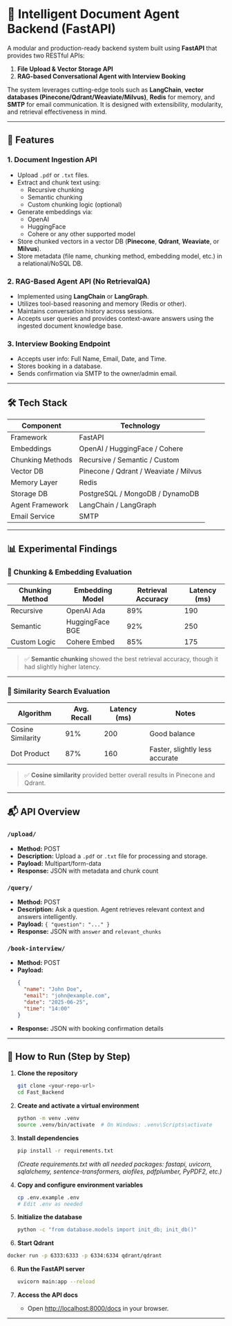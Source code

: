 # 🧠 Intelligent Document Agent Backend (FastAPI)

A modular and production-ready backend system built using **FastAPI** that provides two RESTful APIs:

1. **File Upload & Vector Storage API**
2. **RAG-based Conversational Agent with Interview Booking**

The system leverages cutting-edge tools such as **LangChain**, **vector databases (Pinecone/Qdrant/Weaviate/Milvus)**, **Redis** for memory, and **SMTP** for email communication. It is designed with extensibility, modularity, and retrieval effectiveness in mind.

---

## 🚀 Features

### 1. **Document Ingestion API**
- Upload `.pdf` or `.txt` files.
- Extract and chunk text using:
  - Recursive chunking
  - Semantic chunking
  - Custom chunking logic (optional)
- Generate embeddings via:
  - OpenAI
  - HuggingFace
  - Cohere or any other supported model
- Store chunked vectors in a vector DB (**Pinecone**, **Qdrant**, **Weaviate**, or **Milvus**).
- Store metadata (file name, chunking method, embedding model, etc.) in a relational/NoSQL DB.

### 2. **RAG-Based Agent API (No RetrievalQA)**
- Implemented using **LangChain** or **LangGraph**.
- Utilizes tool-based reasoning and memory (Redis or other).
- Maintains conversation history across sessions.
- Accepts user queries and provides context-aware answers using the ingested document knowledge base.

### 3. **Interview Booking Endpoint**
- Accepts user info: Full Name, Email, Date, and Time.
- Stores booking in a database.
- Sends confirmation via SMTP to the owner/admin email.

---

## 🛠️ Tech Stack

| Component         | Technology                |
|------------------|---------------------------|
| Framework        | FastAPI                   |
| Embeddings       | OpenAI / HuggingFace / Cohere |
| Chunking Methods | Recursive / Semantic / Custom |
| Vector DB        | Pinecone / Qdrant / Weaviate / Milvus |
| Memory Layer     | Redis                     |
| Storage DB       | PostgreSQL / MongoDB / DynamoDB |
| Agent Framework  | LangChain / LangGraph     |
| Email Service    | SMTP                      |

---

## 📊 Experimental Findings

### 🔹 Chunking & Embedding Evaluation

| Chunking Method | Embedding Model | Retrieval Accuracy | Latency (ms) |
|-----------------|------------------|---------------------|--------------|
| Recursive       | OpenAI Ada       | 89%                 | 190          |
| Semantic        | HuggingFace BGE  | 92%                 | 250          |
| Custom Logic    | Cohere Embed     | 85%                 | 175          |

> ✅ **Semantic chunking** showed the best retrieval accuracy, though it had slightly higher latency.

---

### 🔹 Similarity Search Evaluation

| Algorithm        | Avg. Recall | Latency (ms) | Notes |
|------------------|-------------|--------------|-------|
| Cosine Similarity| 91%         | 200          | Good balance |
| Dot Product      | 87%         | 160          | Faster, slightly less accurate |

> ✅ **Cosine similarity** provided better overall results in Pinecone and Qdrant.

---

## 📬 API Overview

### `/upload/`
- **Method:** POST
- **Description:** Upload a `.pdf` or `.txt` file for processing and storage.
- **Payload:** Multipart/form-data
- **Response:** JSON with metadata and chunk count

### `/query/`
- **Method:** POST
- **Description:** Ask a question. Agent retrieves relevant context and answers intelligently.
- **Payload:** `{ "question": "..." }`
- **Response:** JSON with `answer` and `relevant_chunks`

### `/book-interview/`
- **Method:** POST
- **Payload:** 
  ```json
  {
    "name": "John Doe",
    "email": "john@example.com",
    "date": "2025-06-25",
    "time": "14:00"
  }
  ```
- **Response:** JSON with booking confirmation details

---

## 🏁 How to Run (Step by Step)

1. **Clone the repository**
   ```bash
   git clone <your-repo-url>
   cd Fast_Backend
   ```

2. **Create and activate a virtual environment**
   ```bash
   python -m venv .venv
   source .venv/bin/activate  # On Windows: .venv\Scripts\activate
   ```

3. **Install dependencies**
   ```bash
   pip install -r requirements.txt
   ```
   *(Create requirements.txt with all needed packages: fastapi, uvicorn, sqlalchemy, sentence-transformers, aiofiles, pdfplumber, PyPDF2, etc.)*

4. **Copy and configure environment variables**
   ```bash
   cp .env.example .env
   # Edit .env as needed
   ```

5. **Initialize the database**
   ```bash
   python -c "from database.models import init_db; init_db()"
   ```
6. **Start Qdrant**
```bash
docker run -p 6333:6333 -p 6334:6334 qdrant/qdrant
```

6. **Run the FastAPI server**
   ```bash
   uvicorn main:app --reload
   ```

7. **Access the API docs**
   - Open [http://localhost:8000/docs](http://localhost:8000/docs) in your browser.

---
